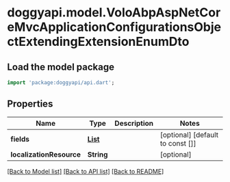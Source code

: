 # doggyapi.model.VoloAbpAspNetCoreMvcApplicationConfigurationsObjectExtendingExtensionEnumDto

## Load the model package
```dart
import 'package:doggyapi/api.dart';
```

## Properties
Name | Type | Description | Notes
------------ | ------------- | ------------- | -------------
**fields** | [**List<VoloAbpAspNetCoreMvcApplicationConfigurationsObjectExtendingExtensionEnumFieldDto>**](VoloAbpAspNetCoreMvcApplicationConfigurationsObjectExtendingExtensionEnumFieldDto.md) |  | [optional] [default to const []]
**localizationResource** | **String** |  | [optional] 

[[Back to Model list]](../README.md#documentation-for-models) [[Back to API list]](../README.md#documentation-for-api-endpoints) [[Back to README]](../README.md)


